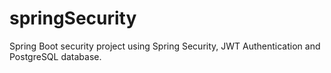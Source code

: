 # springSecurity
Spring Boot security project using Spring Security, JWT Authentication and PostgreSQL database.
